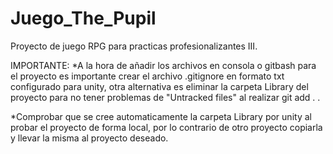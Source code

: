 # Juego_The_Pupil
Proyecto de juego RPG para practicas profesionalizantes III.

IMPORTANTE:
*A la hora de añadir los archivos en consola o gitbash para el proyecto es importante crear el archivo .gitignore en formato txt configurado para unity, otra alternativa es eliminar la carpeta Library del proyecto para no tener problemas de "Untracked files" al realizar git add . .

*Comprobar que se cree automaticamente la carpeta Library por unity al probar el proyecto de forma local, por lo contrario de otro proyecto copiarla y llevar la misma al proyecto deseado.
